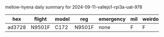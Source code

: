 mellow-hyena daily summary for 2024-09-11-vallejo1-rpi3a-uat-978

|hex|flight|model|reg|emergency|mil|weirdo|
|--|--|--|--|--|--|--|
|ad3728|N9501F|C172|N9501F|none|F|F|
